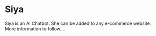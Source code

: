 # Siya
Siya is an AI Chatbot. She can be added to any e-commerce website.<br>
More information to follow....
